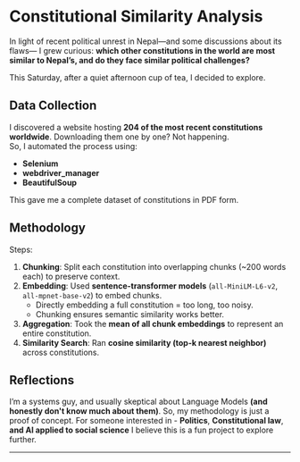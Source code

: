 # Constitutional Similarity Analysis

In light of recent political unrest in Nepal—and some discussions about its flaws— I grew curious: **which other constitutions in the world are most similar to Nepal’s, and do they face similar political challenges?**

This Saturday, after a quiet afternoon cup of tea, I decided to explore.

## Data Collection

I discovered a website hosting **204 of the most recent constitutions worldwide**. Downloading them one by one? Not happening.  
So, I automated the process using:

- **Selenium**
- **webdriver_manager**
- **BeautifulSoup**

This gave me a complete dataset of constitutions in PDF form.

## Methodology

Steps:
1. **Chunking**: Split each constitution into overlapping chunks (~200 words each) to preserve context.  
2. **Embedding**: Used **sentence-transformer models** (`all-MiniLM-L6-v2`, `all-mpnet-base-v2`) to embed chunks.  
   - Directly embedding a full constitution = too long, too noisy.  
   - Chunking ensures semantic similarity works better.  
3. **Aggregation**: Took the **mean of all chunk embeddings** to represent an entire constitution.  
4. **Similarity Search**: Ran **cosine similarity (top-k nearest neighbor)** across constitutions.
 

## Reflections

I’m a systems guy, and usually skeptical about Language Models **(and honestly don't know much about them)**. So, my methodology is just a proof of concept.
For someone interested in - **Politics**, **Constitutional law**, **and AI applied to social science** I believe this is a fun project to explore further. 

---
